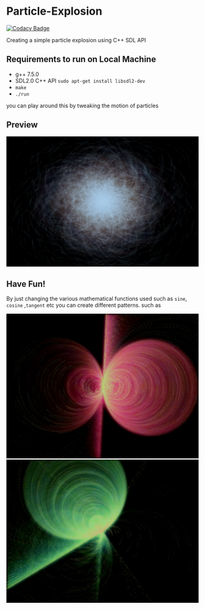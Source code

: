 # Particle-Explosion

[![Codacy Badge](https://api.codacy.com/project/badge/Grade/e25f1262955e49d38fe21318bb30b2d4)](https://app.codacy.com/manual/ayaankhan98/Particle-Explosion?utm_source=github.com&utm_medium=referral&utm_content=ayaankhan98/Particle-Explosion&utm_campaign=Badge_Grade_Dashboard)

Creating a simple particle explosion using C++ SDL API

## Requirements to run on Local Machine

- g++ 7.5.0
- SDL2.0 C++ API
`sudo apt-get install libsdl2-dev`
- `make`
- `./run`


you can play around this by tweaking the motion of particles

## Preview

![alt text](./preview/p1.png)

## Have Fun!
By just changing the various mathematical functions used such as `sine`, `cosine` ,`tangent` etc you can create different patterns.
such as

![alt text](./preview/p7.png)
![alt text](./preview/p8.png)



